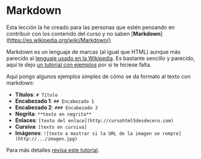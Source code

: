 # Markdown

Esta lección la he creado para las personas que estén pensando en contribuir con los contenido del curso y no saben [**Markdown**](https://es.wikipedia.org/wiki/Markdown()

Markdown es un lenguaje de marcas (al igual que HTML) aunque más parecido al [lenguaje usado en la Wikipedia](https://en.wikipedia.org/wiki/Help:Wiki_markup). Es bastante sencillo y parecido, aquí te dejo [un tutorial con ejemplos](https://guides.github.com/features/mastering-markdown/#examples) por si te hiciese falta.

Aquí pongo algunos ejemplos simples de cómo se da formato al texto con markdown:
* **Títulos**: ```# Título```
* **Encabezado 1**: ```## Encabezado 1```
* **Encabezado 2**: ```### Encabezado 2```
* **Negrita**: ```**texto en negrita**```
* **Enlaces**: ```[texto del enlace](http://cursohtml5desdecero.com)```
* **Cursiva**: ```[texto en cursiva]```
* **Imágenes**: ```![texto a mostrar si la URL de la imagen se rompre](http://.../imagen.jpg)```

Para más detalles [revisa este tutorial](https://guides.github.com/features/mastering-markdown/#examples).
